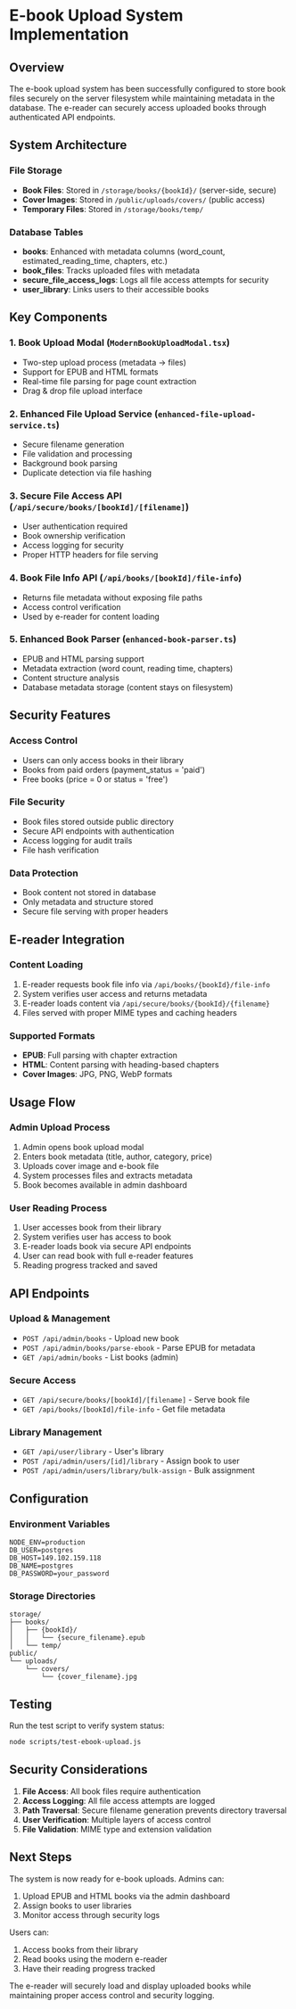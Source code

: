 # E-book Upload System Implementation

## Overview
The e-book upload system has been successfully configured to store book files securely on the server filesystem while maintaining metadata in the database. The e-reader can securely access uploaded books through authenticated API endpoints.

## System Architecture

### File Storage
- **Book Files**: Stored in `/storage/books/{bookId}/` (server-side, secure)
- **Cover Images**: Stored in `/public/uploads/covers/` (public access)
- **Temporary Files**: Stored in `/storage/books/temp/`

### Database Tables
- **books**: Enhanced with metadata columns (word_count, estimated_reading_time, chapters, etc.)
- **book_files**: Tracks uploaded files with metadata
- **secure_file_access_logs**: Logs all file access attempts for security
- **user_library**: Links users to their accessible books

## Key Components

### 1. Book Upload Modal (`ModernBookUploadModal.tsx`)
- Two-step upload process (metadata → files)
- Support for EPUB and HTML formats
- Real-time file parsing for page count extraction
- Drag & drop file upload interface

### 2. Enhanced File Upload Service (`enhanced-file-upload-service.ts`)
- Secure filename generation
- File validation and processing
- Background book parsing
- Duplicate detection via file hashing

### 3. Secure File Access API (`/api/secure/books/[bookId]/[filename]`)
- User authentication required
- Book ownership verification
- Access logging for security
- Proper HTTP headers for file serving

### 4. Book File Info API (`/api/books/[bookId]/file-info`)
- Returns file metadata without exposing file paths
- Access control verification
- Used by e-reader for content loading

### 5. Enhanced Book Parser (`enhanced-book-parser.ts`)
- EPUB and HTML parsing support
- Metadata extraction (word count, reading time, chapters)
- Content structure analysis
- Database metadata storage (content stays on filesystem)

## Security Features

### Access Control
- Users can only access books in their library
- Books from paid orders (payment_status = 'paid')
- Free books (price = 0 or status = 'free')

### File Security
- Book files stored outside public directory
- Secure API endpoints with authentication
- Access logging for audit trails
- File hash verification

### Data Protection
- Book content not stored in database
- Only metadata and structure stored
- Secure file serving with proper headers

## E-reader Integration

### Content Loading
1. E-reader requests book file info via `/api/books/{bookId}/file-info`
2. System verifies user access and returns metadata
3. E-reader loads content via `/api/secure/books/{bookId}/{filename}`
4. Files served with proper MIME types and caching headers

### Supported Formats
- **EPUB**: Full parsing with chapter extraction
- **HTML**: Content parsing with heading-based chapters
- **Cover Images**: JPG, PNG, WebP formats

## Usage Flow

### Admin Upload Process
1. Admin opens book upload modal
2. Enters book metadata (title, author, category, price)
3. Uploads cover image and e-book file
4. System processes files and extracts metadata
5. Book becomes available in admin dashboard

### User Reading Process
1. User accesses book from their library
2. System verifies user has access to book
3. E-reader loads book via secure API endpoints
4. User can read book with full e-reader features
5. Reading progress tracked and saved

## API Endpoints

### Upload & Management
- `POST /api/admin/books` - Upload new book
- `POST /api/admin/books/parse-ebook` - Parse EPUB for metadata
- `GET /api/admin/books` - List books (admin)

### Secure Access
- `GET /api/secure/books/[bookId]/[filename]` - Serve book file
- `GET /api/books/[bookId]/file-info` - Get file metadata

### Library Management
- `GET /api/user/library` - User's library
- `POST /api/admin/users/[id]/library` - Assign book to user
- `POST /api/admin/users/library/bulk-assign` - Bulk assignment

## Configuration

### Environment Variables
```env
NODE_ENV=production
DB_USER=postgres
DB_HOST=149.102.159.118
DB_NAME=postgres
DB_PASSWORD=your_password
```

### Storage Directories
```
storage/
├── books/
│   ├── {bookId}/
│   │   └── {secure_filename}.epub
│   └── temp/
public/
└── uploads/
    └── covers/
        └── {cover_filename}.jpg
```

## Testing

Run the test script to verify system status:
```bash
node scripts/test-ebook-upload.js
```

## Security Considerations

1. **File Access**: All book files require authentication
2. **Access Logging**: All file access attempts are logged
3. **Path Traversal**: Secure filename generation prevents directory traversal
4. **User Verification**: Multiple layers of access control
5. **File Validation**: MIME type and extension validation

## Next Steps

The system is now ready for e-book uploads. Admins can:
1. Upload EPUB and HTML books via the admin dashboard
2. Assign books to user libraries
3. Monitor access through security logs

Users can:
1. Access books from their library
2. Read books using the modern e-reader
3. Have their reading progress tracked

The e-reader will securely load and display uploaded books while maintaining proper access control and security logging.